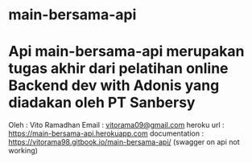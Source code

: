 # main-bersama-api
# Api main-bersama-api merupakan tugas akhir dari pelatihan online Backend dev with Adonis yang diadakan oleh PT Sanbersy
Oleh : Vito Ramadhan
Email : vitorama09@gmail.com
heroku url :  https://main-bersama-api.herokuapp.com
documentation : https://vitorama98.gitbook.io/main-bersama-api/ (swagger on api not working)
